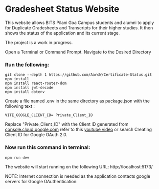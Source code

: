 # Gradesheet Status Website

This website allows BITS Pilani Goa Campus students and alumni to apply for Duplicate Gradesheets and Transcripts for their higher studies. It then shows the status of the application and its current stage.  

The project is a work in progress.  

Open a Terminal or Command Prompt.
Navigate to the Desired Directory

### Run the following:
```
git clone --depth 1 https://github.com/AarcW/Certificate-Status.git
npm install
npm install react-router-dom
npm install jwt-decode
npm install dotenv
```
Create a file named .env in the same directory as package.json with the following text :
```
VITE_GOOGLE_CLIENT_ID= Private_Client_ID
```
Replace "Private_Client_ID" with the Client ID generated from [console.cloud.google.com](https://console.cloud.google.com/) refer to this [youtube video](https://www.youtube.com/watch?v=roxC8SMs7HU&list=PLBCO7wfF-roHv6vlrH2RStyt_vkpEhy_2) or search Creating Client ID for Google OAuth 2.0.

### Now run this command in terminal:
```
npm run dev 
```
The website will start running on the following URL:
http://localhost:5173/

NOTE: Internet connection is needed as the application contacts google servers for Google OAuthentication